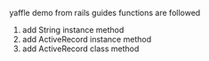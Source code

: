 yaffle demo from rails guides
functions are followed
1. add String instance method
2. add ActiveRecord instance method
3. add ActiveRecord class method
